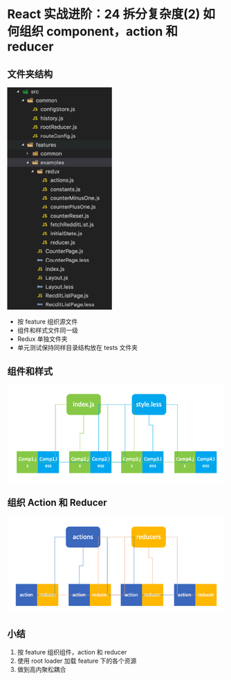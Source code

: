 # React 实战进阶：24 拆分复杂度(2) 如何组织 component，action 和 reducer


## 文件夹结构

![](./res/dir-structure.png)

* 按 feature 组织源文件
* 组件和样式文件同一级
* Redux 单独文件夹
* 单元测试保持同样目录结构放在 tests 文件夹


## 组件和样式

![](./res/component-style.png)


## 组织 Action 和 Reducer

![](./res/actions-reducers.png)



## 小结

1. 按 feature 组织组件，action 和 reducer
2. 使用 root loader 加载 feature 下的各个资源
3. 做到高内聚松耦合
